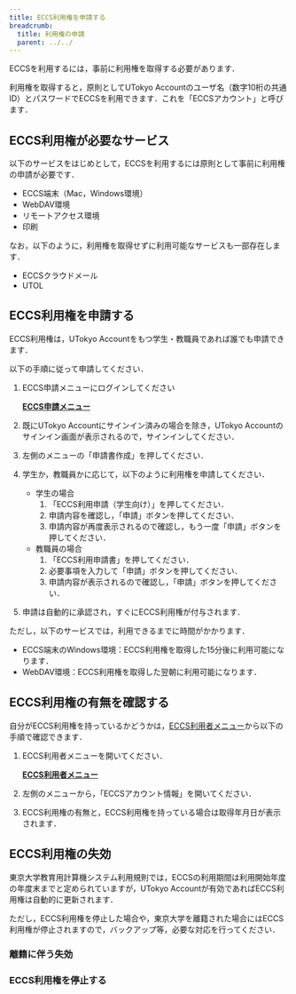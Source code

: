 ```yaml
---
title: ECCS利用権を申請する
breadcrumb:
  title: 利用権の申請
  parent: ../../
---
```


ECCSを利用するには，事前に利用権を取得する必要があります．

利用権を取得すると，原則としてUTokyo Accountのユーザ名（数字10桁の共通ID）とパスワードでECCSを利用できます．これを「ECCSアカウント」と呼びます．

## ECCS利用権が必要なサービス

以下のサービスをはじめとして，ECCSを利用するには原則として事前に利用権の申請が必要です．

- ECCS端末（Mac，Windows環境）
- WebDAV環境
- リモートアクセス環境
- 印刷

なお，以下のように，利用権を取得せずに利用可能なサービスも一部存在します．

- ECCSクラウドメール
- UTOL

## ECCS利用権を申請する

ECCS利用権は，UTokyo Accountをもつ学生・教職員であれば誰でも申請できます．

以下の手順に従って申請してください．

1. ECCS申請メニューにログインしてください
    <strong class="box center">

    [ECCS申請メニュー](https://idm.ecc.u-tokyo.ac.jp/idworkflow/)

    </strong>
1. 既にUTokyo Accountにサインイン済みの場合を除き，UTokyo Accountのサインイン画面が表示されるので，サインインしてください．
1. 左側のメニューの「申請書作成」を押してください．
1. 学生か，教職員かに応じて，以下のように利用権を申請してください．
    - 学生の場合
        1. 「ECCS利用申請（学生向け）」を押してください．
        1. 申請内容を確認し，「申請」ボタンを押してください．
        1. 申請内容が再度表示されるので確認し，もう一度「申請」ボタンを押してください．
    - 教職員の場合
        1. 「ECCS利用申請書」を押してください．
        1. 必要事項を入力して「申請」ボタンを押してください．
        1. 申請内容が表示されるので確認し，「申請」ボタンを押してください．
1. 申請は自動的に承認され，すぐにECCS利用権が付与されます．

ただし，以下のサービスでは，利用できるまでに時間がかかります．

- ECCS端末のWindows環境：ECCS利用権を取得した15分後に利用可能になります．
- WebDAV環境：ECCS利用権を取得した翌朝に利用可能になります．

## ECCS利用権の有無を確認する

自分がECCS利用権を持っているかどうかは，[ECCS利用者メニュー](https://idm.ecc.u-tokyo.ac.jp/webmtn/)から以下の手順で確認できます．

1. ECCS利用者メニューを開いてください．
    <strong class="box center">

    [ECCS利用者メニュー](https://idm.ecc.u-tokyo.ac.jp/webmtn/)

    </strong>
1. 左側のメニューから，「ECCSアカウント情報」を開いてください．
1. ECCS利用権の有無と，ECCS利用権を持っている場合は取得年月日が表示されます．

## ECCS利用権の失効

東京大学教育用計算機システム利用規則では，ECCSの利用期間は利用開始年度の年度末までと定められていますが，UTokyo Accountが有効であればECCS利用権は自動的に更新されます．

ただし，ECCS利用権を停止した場合や，東京大学を離籍された場合にはECCS利用権が停止されますので，バックアップ等，必要な対応を行ってください．

### 離籍に伴う失効

### ECCS利用権を停止する
